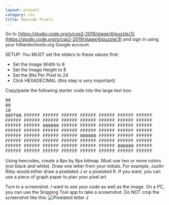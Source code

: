 ```yaml
---
layout: project
category: css
title: Hexcode Pixels
---
```


Go to [https://studio.code.org/s/csp2-2019/stage/4/puzzle/3](https://studio.code.org/s/csp2-2019/stage/4/puzzle/3) and sign in using your hilliardschools.org Google account.

SETUP: You MUST set the sliders to these values first:
  - Set the Image Width to 8
  - Set the Image Height to 8
  - Set the Bits Per Pixel to 24
  - Click HEXADECIMAL (this step is *very* important)


Copy/paste the following starter code into the large text box:
<pre>
08
08
18
00FF00 FFFFFF FFFFFF FFFFFF FFFFFF FFFFFF FFFFFF FFFFFF
FFFFFF FFFFFF FFFFFF FFFFFF FFFFFF FFFFFF FFFFFF FFFFFF
FFFFFF FFFFFF 000000 FFFFFF FFFFFF FFFFFF FFFFFF FFFFFF
FFFFFF FFFFFF FFFFFF FFFFFF FFFFFF FFFFFF FFFFFF FFFFFF
FFFFFF FFFFFF FFFFFF FFFFFF 000000 FFFFFF FFFFFF FFFFFF
FFFFFF FFFFFF FFFFFF FFFFFF FFFFFF FFFFFF FFFFFF FFFFFF
FFFFFF FFFFFF FFFFFF FFFFFF FFFFFF FFFFFF 000000 FFFFFF
FFFFFF FFFFFF FFFFFF FFFFFF FFFFFF FFFFFF FFFFFF FFFFFF
</pre>

Using hexcodes, create a 8px by 8px bitmap. Must use two or more colors (not black and white). Draw one letter from your initials. For example, Justin Riley would either draw a pixelated J or a pixelated R. If you want, you can use a piece of graph paper to plan your pixel art.



Turn in a screenshot. I want to see your code as well as the image. On a PC, you can use the Snipping Tool app to take a screenshot. Do NOT crop the screenshot like this:
![Pixelated letter J](/gdad\css\hexcodepixels.png)

